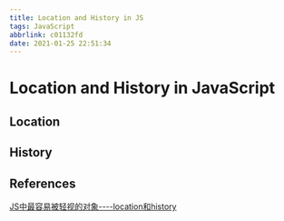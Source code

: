 ```yaml
---
title: Location and History in JS
tags: JavaScript
abbrlink: c01132fd
date: 2021-01-25 22:51:34
---
```


# Location and History in JavaScript

## Location



## History



## References

[JS中最容易被轻视的对象----location和history](https://segmentfault.com/a/1190000009384087)